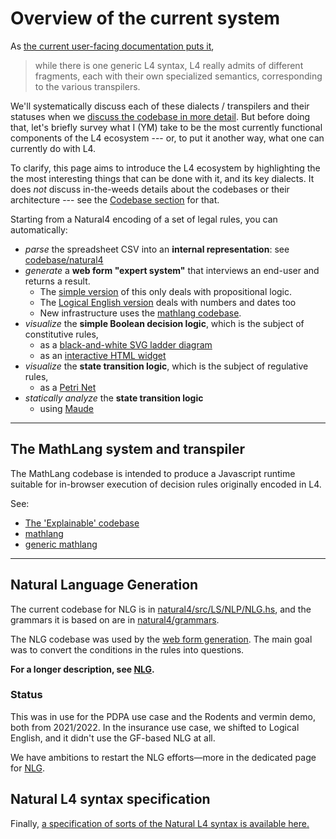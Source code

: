 # Overview of the current system

As [the current user-facing documentation puts it](https://l4-documentation.readthedocs.io/en/stable/docs/links-returning-users.html),

> while there is one generic L4 syntax, L4 really admits of different fragments, each with their own specialized semantics, corresponding to the various transpilers.

We'll systematically discuss each of these dialects / transpilers and their statuses when we [discuss the codebase in more detail](./codebase/index.md). But before doing that, let's briefly survey what I (YM) take to be the most currently functional components of the L4 ecosystem --- or, to put it another way, what one can currently do with L4.

To clarify, this page aims to introduce the L4 ecosystem by highlighting the the most interesting things that can be done with it, and its key dialects. It does *not* discuss in-the-weeds details about the codebases or their architecture --- see the [Codebase section](./codebase/index.md) for that.

Starting from a Natural4 encoding of a set of legal rules, you can automatically:

- *parse* the spreadsheet CSV into an **internal representation**: see [codebase/natural4](./codebase/natural4.md)
- *generate* a **web form "expert system"** that interviews an end-user and returns a result.
 	- The [simple version](./webforms.md#propositional-logic-only-decision-support-web-app) of this only deals with propositional logic.
 	- The [Logical English version](./logicalenglish.md) deals with numbers and dates too
 	- New infrastructure uses the [mathlang codebase](./codebase/generic_mathlang.md).
- *visualize* the **simple Boolean decision logic**, which is the subject of constitutive rules,
 	- as a [black-and-white SVG ladder diagram](./codebase/visualizations.md#simple-ladder-svgs)
 	- as an [interactive HTML widget](./codebase/visualizations.md#interactive-ladder-html)
- *visualize* the **state transition logic**, which is the subject of regulative rules,
 	- as a [Petri Net](./codebase/visualizations.md#petri-net-stuff)
- *statically analyze* the **state transition logic**
 	- using [Maude](./codebase/natural4.md#maude)

---

## The MathLang system and transpiler

The MathLang codebase is intended to produce a Javascript runtime suitable for in-browser execution of decision rules originally encoded in L4.

See:

- [The 'Explainable' codebase](./codebase/explainable.md)
- [mathlang](./codebase/mathlang.md)
- [generic mathlang](./codebase/generic_mathlang.md)

---

## Natural Language Generation

The current codebase for NLG is in [natural4/src/LS/NLP/NLG.hs](https://github.com/smucclaw/dsl/blob/main/lib/haskell/natural4/src/LS/NLP/NLG.hs), and the grammars it is based on are in [natural4/grammars](https://github.com/smucclaw/dsl/tree/main/lib/haskell/natural4/grammars).

The NLG codebase was used by the [web form generation](./webforms.md). The main goal was to convert the conditions in the rules into questions.

**For a longer description, see [NLG](./codebase/nlg.md).**

### Status

This was in use for the PDPA use case and the Rodents and vermin demo, both from 2021/2022. In the insurance use case, we shifted to Logical English, and it didn't use the GF-based NLG at all.

We have ambitions to restart the NLG efforts—more in the dedicated page for [NLG](./codebase/nlg.md).

## Natural L4 syntax specification

Finally, [a specification of sorts of the Natural L4 syntax is available here.](https://l4-documentation.readthedocs.io/en/stable/docs/returning-specification.html)
